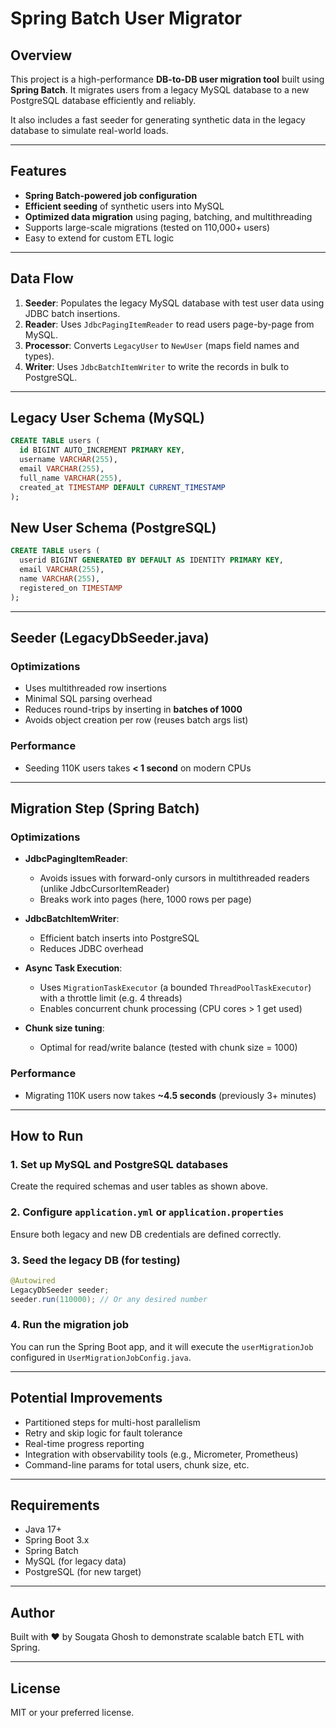 # Spring Batch User Migrator

## Overview

This project is a high-performance **DB-to-DB user migration tool** built using **Spring Batch**. It migrates users from a legacy MySQL database to a new PostgreSQL database efficiently and reliably.

It also includes a fast seeder for generating synthetic data in the legacy database to simulate real-world loads.

---

## Features

* **Spring Batch-powered job configuration**
* **Efficient seeding** of synthetic users into MySQL
* **Optimized data migration** using paging, batching, and multithreading
* Supports large-scale migrations (tested on 110,000+ users)
* Easy to extend for custom ETL logic

---

## Data Flow

1. **Seeder**: Populates the legacy MySQL database with test user data using JDBC batch insertions.
2. **Reader**: Uses `JdbcPagingItemReader` to read users page-by-page from MySQL.
3. **Processor**: Converts `LegacyUser` to `NewUser` (maps field names and types).
4. **Writer**: Uses `JdbcBatchItemWriter` to write the records in bulk to PostgreSQL.

---

## Legacy User Schema (MySQL)

```sql
CREATE TABLE users (
  id BIGINT AUTO_INCREMENT PRIMARY KEY,
  username VARCHAR(255),
  email VARCHAR(255),
  full_name VARCHAR(255),
  created_at TIMESTAMP DEFAULT CURRENT_TIMESTAMP
);
```

## New User Schema (PostgreSQL)

```sql
CREATE TABLE users (
  userid BIGINT GENERATED BY DEFAULT AS IDENTITY PRIMARY KEY,
  email VARCHAR(255),
  name VARCHAR(255),
  registered_on TIMESTAMP
);
```

---

## Seeder (LegacyDbSeeder.java)

### Optimizations

* Uses multithreaded row insertions
* Minimal SQL parsing overhead
* Reduces round-trips by inserting in **batches of 1000**
* Avoids object creation per row (reuses batch args list)

### Performance

* Seeding 110K users takes **< 1 second** on modern CPUs

---

## Migration Step (Spring Batch)

### Optimizations

* **JdbcPagingItemReader**:

    * Avoids issues with forward-only cursors in multithreaded readers (unlike JdbcCursorItemReader)
    * Breaks work into pages (here, 1000 rows per page)

* **JdbcBatchItemWriter**:

    * Efficient batch inserts into PostgreSQL
    * Reduces JDBC overhead

* **Async Task Execution**:

    * Uses `MigrationTaskExecutor` (a bounded `ThreadPoolTaskExecutor`) with a throttle limit (e.g. 4 threads)
    * Enables concurrent chunk processing (CPU cores > 1 get used)

* **Chunk size tuning**:

    * Optimal for read/write balance (tested with chunk size = 1000)

### Performance

* Migrating 110K users now takes **\~4.5 seconds** (previously 3+ minutes)

---

## How to Run

### 1. Set up MySQL and PostgreSQL databases

Create the required schemas and user tables as shown above.

### 2. Configure `application.yml` or `application.properties`

Ensure both legacy and new DB credentials are defined correctly.

### 3. Seed the legacy DB (for testing)

```java
@Autowired
LegacyDbSeeder seeder;
seeder.run(110000); // Or any desired number
```

### 4. Run the migration job

You can run the Spring Boot app, and it will execute the `userMigrationJob` configured in `UserMigrationJobConfig.java`.

---

## Potential Improvements

* Partitioned steps for multi-host parallelism
* Retry and skip logic for fault tolerance
* Real-time progress reporting
* Integration with observability tools (e.g., Micrometer, Prometheus)
* Command-line params for total users, chunk size, etc.

---

## Requirements

* Java 17+
* Spring Boot 3.x
* Spring Batch
* MySQL (for legacy data)
* PostgreSQL (for new target)

---

## Author

Built with ❤️ by Sougata Ghosh to demonstrate scalable batch ETL with Spring.

---

## License

MIT or your preferred license.
